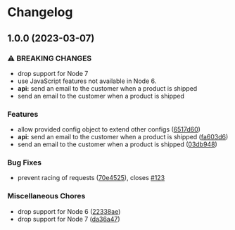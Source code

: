 # Changelog

## 1.0.0 (2023-03-07)


### ⚠ BREAKING CHANGES

* drop support for Node 7
* use JavaScript features not available in Node 6.
* **api:** send an email to the customer when a product is shipped
* send an email to the customer when a product is shipped

### Features

* allow provided config object to extend other configs ([6517d60](https://github.com/sianzhan/actiontest/commit/6517d60f0cc66d024491d5a799304ad04a4641e0))
* **api:** send an email to the customer when a product is shipped ([fa603d6](https://github.com/sianzhan/actiontest/commit/fa603d6e9e6abe620b1efb46e552e2fcbc7723ae))
* send an email to the customer when a product is shipped ([03db948](https://github.com/sianzhan/actiontest/commit/03db9485d387faebaa5516b5b875dda49c6fb1c2))


### Bug Fixes

* prevent racing of requests ([70e4525](https://github.com/sianzhan/actiontest/commit/70e4525f6beb5e5a6086fb0ff54d45ffa8a8c9b3)), closes [#123](https://github.com/sianzhan/actiontest/issues/123)


### Miscellaneous Chores

* drop support for Node 6 ([22338ae](https://github.com/sianzhan/actiontest/commit/22338aeb6ba6dc63922c1a06b7a9f3b9f0a5830c))
* drop support for Node 7 ([da36a47](https://github.com/sianzhan/actiontest/commit/da36a47af740da9773a3df00a45b1378a0a6785c))
